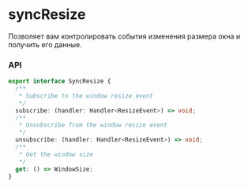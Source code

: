 # syncResize

Позволяет вам контролировать события изменения размера окна и получить его данные.

### API

```ts
export interface SyncResize {
  /**
   * Subscribe to the window resize event
   */
  subscribe: (handler: Handler<ResizeEvent>) => void;
  /**
   * Unsubscribe from the window resize event
   */
  unsubscribe: (handler: Handler<ResizeEvent>) => void;
  /**
   * Get the window size
   */
  get: () => WindowSize;
}
```